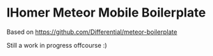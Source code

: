 # IHomer Meteor Mobile Boilerplate

Based on https://github.com/Differential/meteor-boilerplate

Still a work in progress offcourse :)

